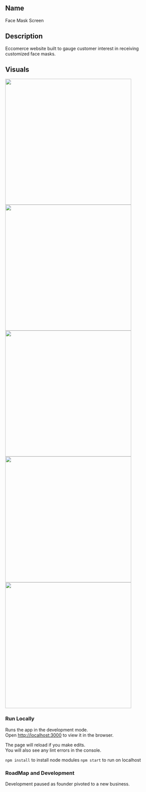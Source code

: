 ## Name
Face Mask Screen

## Description
Eccomerce website built to gauge customer interest in receiving customized face masks.

## Visuals

<span style="display:block" class="note">

  <img src="https://facemaskscreen.s3.amazonaws.com/facehome.png" height="400px">
  <img src="https://facemaskscreen.s3.amazonaws.com/faceorangebutton.png" height="400px">
  <img src="https://facemaskscreen.s3.amazonaws.com/faceemptybox.png" height="400px">
  <img src="https://facemaskscreen.s3.amazonaws.com/facecustomized.png" height="400px">
  <img src="https://facemaskscreen.s3.amazonaws.com/slidingscreen.png" height="400px">

</span>

### Run Locally

Runs the app in the development mode.<br />
Open [http://localhost:3000](http://localhost:3000) to view it in the browser.

The page will reload if you make edits.<br />
You will also see any lint errors in the console.

`npm install` to install node modules
`npm start` to run on localhost

### RoadMap and Development

Development paused as founder pivoted to a new business. 
